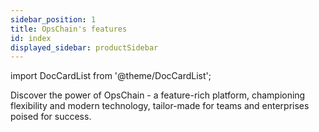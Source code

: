 ```yaml
---
sidebar_position: 1
title: OpsChain's features
id: index
displayed_sidebar: productSidebar
---
```


import DocCardList from '@theme/DocCardList';

Discover the power of OpsChain - a feature-rich platform, championing flexibility and modern technology, tailor-made for teams and enterprises poised for success.

<DocCardList />
